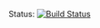 Status: 
[![Build Status](https://travis-ci.org/foto-andreas/PDFDifferFX.svg?branch=master)](https://travis-ci.org/foto-andreas/PDFDifferFX)
